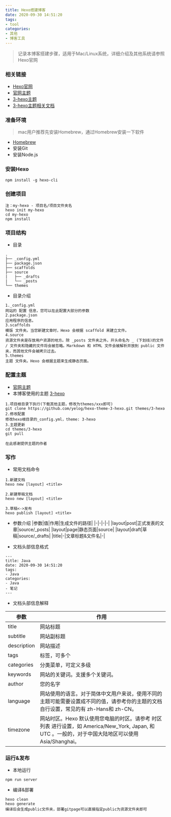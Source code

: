 ```yaml
---
title: Hexo搭建博客
date: 2020-09-30 14:51:20
tags: 
- tool
categories: 
- 其他
- 博客工具
---
```


> 记录本博客搭建步骤，适用于Mac/Linux系统，详细介绍及其他系统请参照Hexo官网


### 相关链接
- [Hexo官网](https://hexo.io/zh-cn/)
- [官网主题](https://hexo.io/themes/)
- [3-hexo主题](https://github.com/yelog/hexo-theme-3-hexo)
- [3-hexo主题相关文档](https://yelog.org/2017/03/13/3-hexo-logs/)

### 准备环境
> mac用户推荐先安装Homebrew，通过Homebrew安装一下软件
- [Homebrew](https://brew.sh/)
- 安装Git
- 安装Node.js

### 安装Hexo
```textmate
npm install -g hexo-cli
```

### 创建项目
```shell
注：my-hexo - 项目名/项目文件夹名
hexo init my-hexo
cd my-hexo
npm install
```

### 项目结构

- 目录
```textmate
.
├── _config.yml
├── package.json
├── scaffolds
├── source
|   ├── _drafts
|   └── _posts
└── themes
```

- 目录介绍

```textmate
1._config.yml
网站的 配置 信息，您可以在此配置大部分的参数
2.package.json
应用程序的信息。
3.scaffolds
模版 文件夹。当您新建文章时，Hexo 会根据 scaffold 来建立文件。
4.source
资源文件夹是存放用户资源的地方。除 _posts 文件夹之外，开头命名为 _ (下划线)的文件 / 文件夹和隐藏的文件将会被忽略。Markdown 和 HTML 文件会被解析并放到 public 文件夹，而其他文件会被拷贝过去。
5.themes
主题 文件夹。Hexo 会根据主题来生成静态页面。
```
### 配置主题
- [官网主题](https://hexo.io/themes/)
- 本博客使用的主题 [3-hexo](https://github.com/yelog/hexo-theme-3-hexo)

```textmate
1.项目根目录下执行(下载其他主题，修改为themes/xxx即可)
git clone https://github.com/yelog/hexo-theme-3-hexo.git themes/3-hexo
2.修改配置
修改hexo根目录的_config.yml，theme: 3-hexo
3.主题更新
cd themes/3-hexo
git pull

在此感谢提供主题的作者
```

### 写作
- 常用文档命令

```textmate
1.新建文档
hexo new [layout] <title>

2.新建草稿文档
hexo new [layout] <title>

3.草稿<->发布
hexo publish [layout] <title>
```
- 参数介绍
|参数|值|作用|生成文件的路径|
|-|-|-|-|
|layout|post|正式发表的文章|source/_posts|
|layout|page|静态页面|source|
|layout|draft|草稿|source/_drafts|
|title|-|文章标题&文件名|-|

- 文档头部信息格式

```textmate
---
title: Java
date: 2020-09-30 14:51:20
tags: 
- Java
categories: 
- Java
- 笔记
---
```

- 文档头部信息解释

|参数|作用|
|-|-|
|title|	网站标题|
|subtitle|	网站副标题|
|description|	网站描述|
|tags|标签，可多个|
|categories|分类菜单，可定义多级|
|keywords|	网站的关键词。支援多个关键词。|
|author|	您的名字|
|language|	网站使用的语言。对于简体中文用户来说，使用不同的主题可能需要设置成不同的值，请参考你的主题的文档自行设置，常见的有 zh-Hans和 zh-CN。|
|timezone|	网站时区。Hexo 默认使用您电脑的时区。请参考 时区列表 进行设置，如 America/New_York, Japan, 和 UTC 。一般的，对于中国大陆地区可以使用 Asia/Shanghai。|

### 运行&发布
- 本地运行
```textmate
npm run server
```
- 编译&部署
```textmate
hexo clean 
hexo generate
编译后会生成public文件夹，部署gitpage可以直接指定public为资源文件夹即可
```
